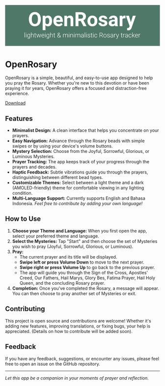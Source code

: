 <div align="center"> <img src="repo_banner.png"> </div>

# OpenRosary

OpenRosary is a simple, beautiful, and easy-to-use app designed to help you pray the Rosary. Whether you're new to this devotion or have been praying it for years, OpenRosary offers a focused and distraction-free experience.

[Download](https://github.com/pinterbanget/OpenRosary/releases/download/alpha/OpenRosary-v0.1.apk)

## Features

*   **Minimalist Design:** A clean interface that helps you concentrate on your prayers.
*   **Easy Navigation:** Advance through the Rosary beads with simple swipes or by using your device's volume buttons.
*   **Mystery Selection:** Choose from the Joyful, Sorrowful, Glorious, or Luminous Mysteries.
*   **Prayer Tracking:** The app keeps track of your progress through the prayers and decades.
*   **Haptic Feedback:** Subtle vibrations guide you through the prayers, distinguishing between different bead types.
*   **Customizable Themes:** Select between a light theme and a dark (AMOLED-friendly) theme for comfortable viewing in any lighting condition.
*   **Multi-Language Support:** Currently supports English and Bahasa Indonesia. *Feel free to contribute by adding your own language!*

## How to Use

1.  **Choose your Theme and Language:** When you first open the app, select your preferred theme and language.
2.  **Select the Mysteries:** Tap "Start" and then choose the set of Mysteries you wish to pray (Joyful, Sorrowful, Glorious, or Luminous).
3.  **Pray:**
    *   The current prayer and its title will be displayed.
    *   **Swipe left or press Volume Down** to move to the next prayer.
    *   **Swipe right or press Volume Up** to go back to the previous prayer.
    *   The app will guide you through the Sign of the Cross, Apostles' Creed, Our Fathers, Hail Marys, Glory Bes, Fatima Prayer, Hail Holy Queen, and the concluding Rosary prayer.
4.  **Completion:** Once you've completed the Rosary, a message will appear. You can then choose to pray another set of Mysteries or exit.

## Contributing

This project is open source and contributions are welcome! Whether it's adding new features, improving translations, or fixing bugs, your help is appreciated. (Details on how to contribute will be added soon).

## Feedback

If you have any feedback, suggestions, or encounter any issues, please feel free to open an issue on the GitHub repository.

---

*Let this app be a companion in your moments of prayer and reflection.*